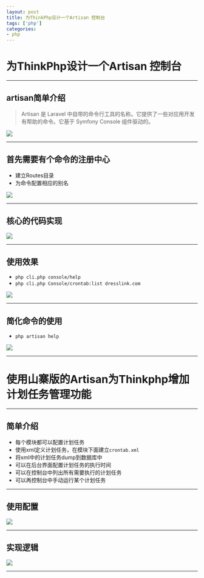 ```yaml
---
layout: post
title: 为ThinkPhp设计一个Artisan 控制台
tags: ['php']
categories:
- php
---
```


# 为ThinkPhp设计一个Artisan 控制台

---

## artisan简单介绍

> Artisan 是 Laravel 中自带的命令行工具的名称。它提供了一些对应用开发有帮助的命令。它基于 Symfony Console 组件驱动的。

![](http://ww1.sinaimg.cn/large/7101c223ly1fey04u98yoj20oo0fkdgz.jpg)

---

## 首先需要有个命令的注册中心

- 建立Routes目录
- 为命令配置相应的别名

![](http://ww1.sinaimg.cn/large/7101c223ly1fey0b7jmh3j20zr0bq3zm.jpg)

---

## 核心的代码实现

![](http://ww1.sinaimg.cn/large/7101c223ly1fey0gfysr4j20ko0lfac0.jpg)

---

## 使用效果

- `php cli.php console/help`
- `php cli.php Console/crontab:list dresslink.com`

![](http://ww1.sinaimg.cn/large/7101c223ly1fey0po4238j20oo0fk3z3.jpg)


---

## 简化命令的使用

- `php artisan help`

![](http://ww1.sinaimg.cn/large/7101c223ly1fey1ntohshj20if0fo3zd.jpg)

---


# 使用山寨版的Artisan为Thinkphp增加计划任务管理功能


---

## 简单介绍

- 每个模块都可以配置计划任务
- 使用xml定义计划任务，在模块下面建立`crontab.xml`
- 将xml中的计划任务dump到数据库中
- 可以在后台界面配置计划任务的执行时间
- 可以在控制台中列出所有需要执行的计划任务
- 可以再控制台中手动运行某个计划任务


---


## 使用配置


![](http://ww1.sinaimg.cn/large/7101c223ly1fey1zz29vxj20l3098752.jpg)

---

## 实现逻辑

![](http://ww1.sinaimg.cn/large/7101c223ly1fey22dlcx5j20na0n6mz5.jpg)


---